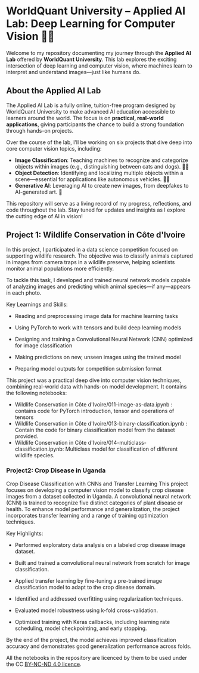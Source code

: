 # WorldQuant University – Applied AI Lab: Deep Learning for Computer Vision 🤖📸

Welcome to my repository documenting my journey through the **Applied AI Lab** offered by **WorldQuant University**. This lab explores the exciting intersection of deep learning and computer vision, where machines learn to interpret and understand images—just like humans do.

## About the Applied AI Lab

The Applied AI Lab is a fully online, tuition-free program designed by WorldQuant University to make advanced AI education accessible to learners around the world. The focus is on **practical, real-world applications**, giving participants the chance to build a strong foundation through hands-on projects.

Over the course of the lab, I’ll be working on six projects that dive deep into core computer vision topics, including:

* **Image Classification**: Teaching machines to recognize and categorize objects within images (e.g., distinguishing between cats and dogs). 🐶🐱
* **Object Detection**: Identifying and localizing multiple objects within a scene—essential for applications like autonomous vehicles. 🚗🚦
* **Generative AI**: Leveraging AI to create new images, from deepfakes to AI-generated art. 🎨

This repository will serve as a living record of my progress, reflections, and code throughout the lab. Stay tuned for updates and insights as I explore the cutting edge of AI in vision!




## Project 1: **Wildlife Conservation in Côte d'Ivoire**

In this project, I participated in a data science competition focused on supporting wildlife research. The objective was to classify animals captured in images from camera traps in a wildlife preserve, helping scientists monitor animal populations more efficiently.

To tackle this task, I developed and trained neural network models capable of analyzing images and predicting which animal species—if any—appears in each photo.

Key Learnings and Skills:
- Reading and preprocessing image data for machine learning tasks

- Using PyTorch to work with tensors and build deep learning models

- Designing and training a Convolutional Neural Network (CNN) optimized for image classification

- Making predictions on new, unseen images using the trained model

- Preparing model outputs for competition submission format

This project was a practical deep dive into computer vision techniques, combining real-world data with hands-on model development. It contains the following notebooks:

- Wildlife Conservation in Côte d'Ivoire/011-image-as-data.ipynb : contains code for PyTorch introduction, tensor and operations of tensors
-  Wildlife Conservation in Côte d'Ivoire/013-binary-classification.ipynb : Contain the code for binary classification model from the dataset provided.
- Wildlife Conservation in Côte d'Ivoire/014-multiclass-classification.ipynb: Multiclass model for classification of different wildlife species.

### Project2: Crop Disease in Uganda

Crop Disease Classification with CNNs and Transfer Learning
This project focuses on developing a computer vision model to classify crop disease images from a dataset collected in Uganda. A convolutional neural network (CNN) is trained to recognize five distinct categories of plant disease or health. To enhance model performance and generalization, the project incorporates transfer learning and a range of training optimization techniques.

Key Highlights:

- Performed exploratory data analysis on a labeled crop disease image dataset.

- Built and trained a convolutional neural network from scratch for image classification.

- Applied transfer learning by fine-tuning a pre-trained image classification model to adapt to the crop disease domain.

- Identified and addressed overfitting using regularization techniques.

- Evaluated model robustness using k-fold cross-validation.

- Optimized training with Keras callbacks, including learning rate scheduling, model checkpointing, and early stopping.

By the end of the project, the model achieves improved classification accuracy and demonstrates good generalization performance across folds.



All the notebooks in the repository are licenced  by them to be used under the CC [BY-NC-ND 4.0 licence](https://creativecommons.org/licenses/by-nc-nd/4.0/).
